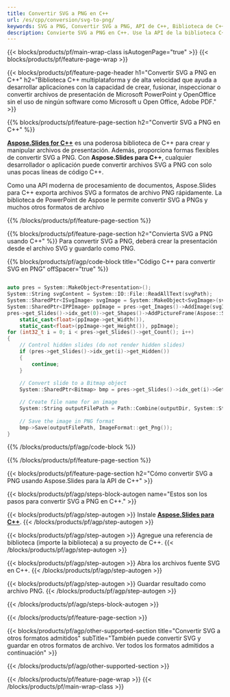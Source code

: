 ```yaml
---
title: Convertir SVG a PNG en C++
url: /es/cpp/conversion/svg-to-png/
keywords: SVG a PNG, Convertir SVG a PNG, API de C++, Biblioteca de C++, SVG, PNG
description: Convierte SVG a PNG en C++. Use la API de la biblioteca C++ para convertir archivos SVG a PNG
---
```


{{< blocks/products/pf/main-wrap-class isAutogenPage="true" >}}
{{< blocks/products/pf/feature-page-wrap >}}

{{< blocks/products/pf/feature-page-header h1="Convertir SVG a PNG en C++" h2="Biblioteca C++ multiplataforma y de alta velocidad que ayuda a desarrollar aplicaciones con la capacidad de crear, fusionar, inspeccionar o convertir archivos de presentación de Microsoft PowerPoint y OpenOffice sin el uso de ningún software como Microsoft u Open Office, Adobe PDF." >}}

{{% blocks/products/pf/feature-page-section h2="Convertir SVG a PNG en C++" %}}

[**Aspose.Slides for C++**](https://products.aspose.com/slides/es/cpp/) es una poderosa biblioteca de C++ para crear y manipular archivos de presentación. Además, proporciona formas flexibles de convertir SVG a PNG. Con **Aspose.Slides para C++**, cualquier desarrollador o aplicación puede convertir archivos SVG a PNG con solo unas pocas líneas de código C++.

Como una API moderna de procesamiento de documentos, Aspose.Slides para C++ exporta archivos SVG a formatos de archivo PNG rápidamente. La biblioteca de PowerPoint de Aspose le permite convertir SVG a PNGs y muchos otros formatos de archivo

{{% /blocks/products/pf/feature-page-section %}}

{{% blocks/products/pf/feature-page-section  h2="Convierta SVG a PNG usando C++" %}}
Para convertir SVG a PNG, deberá crear la presentación desde el archivo SVG y guardarlo como PNG.

{{% blocks/products/pf/agp/code-block title="Código C++ para convertir SVG en PNG" offSpacer="true" %}}

```cpp

auto pres = System::MakeObject<Presentation>();
System::String svgContent = System::IO::File::ReadAllText(svgPath);
System::SharedPtr<ISvgImage> svgImage = System::MakeObject<SvgImage>(svgContent);
System::SharedPtr<IPPImage> ppImage = pres->get_Images()->AddImage(svgImage);
pres->get_Slides()->idx_get(0)->get_Shapes()->AddPictureFrame(Aspose::Slides::ShapeType::Rectangle, 0.0f, 0.0f, 
    static_cast<float>(ppImage->get_Width()), 
    static_cast<float>(ppImage->get_Height()), ppImage);
for (int32_t i = 0; i < pres->get_Slides()->get_Count(); i++)
{
    // Control hidden slides (do not render hidden slides)
    if (pres->get_Slides()->idx_get(i)->get_Hidden())
    {
        continue;
    }
    
    // Convert slide to a Bitmap object
    System::SharedPtr<Bitmap> bmp = pres->get_Slides()->idx_get(i)->GetThumbnail(2.f, 2.f);

    // Create file name for an image
    System::String outputFilePath = Path::Combine(outputDir, System::String(u"Slide_") + i + u".png");
    
    // Save the image in PNG format
    bmp->Save(outputFilePath, ImageFormat::get_Png());
}

```


{{% /blocks/products/pf/agp/code-block %}}

{{% /blocks/products/pf/feature-page-section %}}

{{< blocks/products/pf/feature-page-section  h2="Cómo convertir SVG a PNG usando Aspose.Slides para la API de C++" >}}

{{< blocks/products/pf/agp/steps-block-autogen name="Estos son los pasos para convertir SVG a PNG en C++." >}}

{{< blocks/products/pf/agp/step-autogen >}}
Instale [**Aspose.Slides para C++**](https://products.aspose.com/slides/es/cpp/).
{{< /blocks/products/pf/agp/step-autogen >}}

{{< blocks/products/pf/agp/step-autogen >}}
Agregue una referencia de biblioteca (importe la biblioteca) a su proyecto de C++.
{{< /blocks/products/pf/agp/step-autogen >}}

{{< blocks/products/pf/agp/step-autogen >}}
Abra los archivos fuente SVG en C++.
{{< /blocks/products/pf/agp/step-autogen >}}

{{< blocks/products/pf/agp/step-autogen >}}
Guardar resultado como archivo PNG.
{{< /blocks/products/pf/agp/step-autogen >}}

{{< /blocks/products/pf/agp/steps-block-autogen >}}

{{< /blocks/products/pf/feature-page-section >}}

{{< blocks/products/pf/agp/other-supported-section title="Convertir SVG a otros formatos admitidos" subTitle="También puede convertir SVG y guardar en otros formatos de archivo. Ver todos los formatos admitidos a continuación" >}}



{{< /blocks/products/pf/agp/other-supported-section >}}

{{< /blocks/products/pf/feature-page-wrap >}}
{{< /blocks/products/pf/main-wrap-class >}}